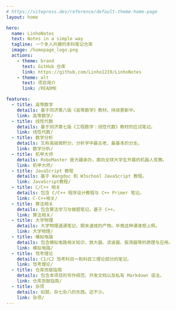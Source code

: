 ```yaml
---
# https://vitepress.dev/reference/default-theme-home-page
layout: home

hero:
  name: LinhoNotes
  text: Notes in a simple way
  tagline: 一个多人共建的本科笔记仓库
  image: /homepage_logo.png
  actions:
    - theme: brand
      text: GitHub 仓库
      link: https://github.com/Linho1219/LinhoNotes
    - theme: alt
      text: 项目简介
      link: /README

features:
  - title: 高等数学
    details: 基于同济第八版《高等数学》教材。持续更新中。
    link: 高等数学/
  - title: 线性代数
    details: 基于同济第七版《工程数学：线性代数》教材的应试笔记。
    link: 线性代数/
  - title: 数学分析
    details: 又称高级微积分，分析学中最古老、最基本的分支。
    link: 数学分析/
  - title: 机甲大师
    details: RoboMaster 是大疆承办，面向全球大学生开展的机器人竞赛。
    link: 机甲大师/
  - title: JavaScript 教程
    details: 基于 Wangdoc 和 W3school JavaScript 教程。
    link: JavaScript教程/
  - title: C/C++ 相关
    details: 包含 C/C++ 程序设计教程与 C++ Primer 笔记。
    link: C-C++相关/
  - title: 算法相关
    details: 包含算法学习与做题笔记。基于 C++。
    link: 算法相关/
  - title: 大学物理
    details: 大学物理速通笔记，期末速成的产物。毕竟这种课谁想上啊。
    link: 大学物理/
  - title: 模拟电路
    details: 包含模拟电路相关知识，放大器、滤波器、振荡器等的原理与应用。
    link: 模拟电路/
  - title: 驾考理论
    details: C1/C2 驾考科目一和科目三理论部分的笔记。
    link: 驾考理论/
  - title: 仓库贡献指南
    details: 包含本项目的写作规范、开发文档以及私有 Markdown 语法。
    link: 仓库贡献指南/
  - title: 杂项
    details: 如题，杂七杂八的东西。还不少。
    link: 杂项/
---
```

